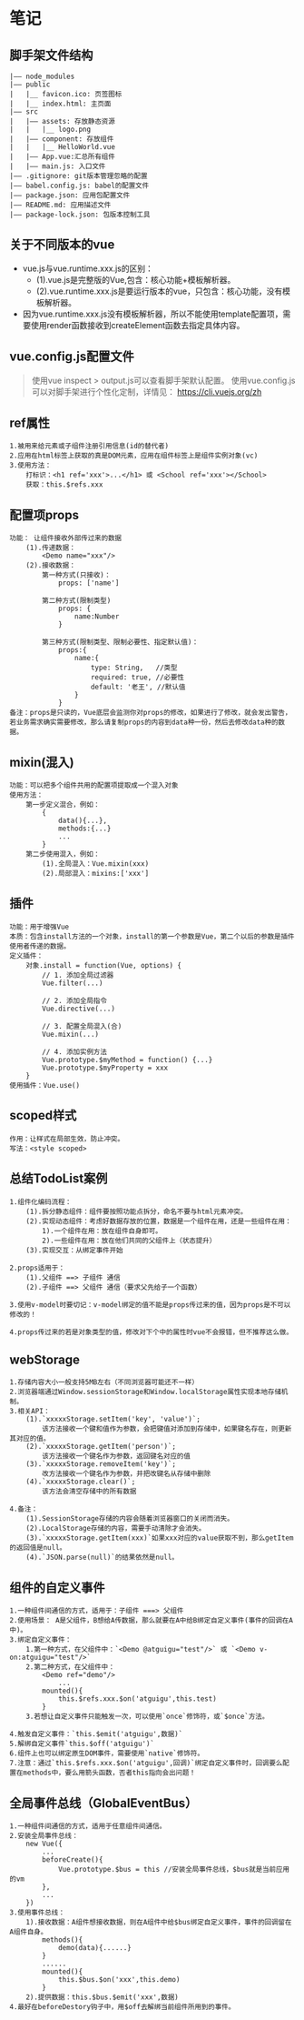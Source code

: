 # 笔记

## 脚手架文件结构
    |—— node_modules
    |—— public 
    |   |__ favicon.ico: 页签图标
    |   |__ index.html: 主页面
    |—— src
    |   |—— assets: 存放静态资源
    |   |   |__ logo.png
    |   |—— component: 存放组件
    |   |   |__ HelloWorld.vue
    |   |—— App.vue:汇总所有组件    
    |   |—— main.js: 入口文件
    |—— .gitignore: git版本管理忽略的配置
    |—— babel.config.js: babel的配置文件
    |—— package.json: 应用包配置文件
    |—— README.md: 应用描述文件
    |—— package-lock.json: 包版本控制工具

## 关于不同版本的vue
- vue.js与vue.runtime.xxx.js的区别：
    - (1).vue.js是完整版的Vue,包含：核心功能+模板解析器。
    - (2).vue.runtime.xxx.js是要运行版本的vue，只包含：核心功能，没有模板解析器。
- 因为vue.runtime.xxx.js没有模板解析器，所以不能使用template配置项，需要使用render函数接收到createElement函数去指定具体内容。
  
## vue.config.js配置文件
> 使用vue inspect > output.js可以查看脚手架默认配置。
> 使用vue.config.js可以对脚手架进行个性化定制，详情见： https://cli.vuejs.org/zh

## ref属性
    1.被用来给元素或子组件注册引用信息(id的替代者)
    2.应用在html标签上获取的真是DOM元素，应用在组件标签上是组件实例对象(vc)
    3.使用方法：
        打标识：<h1 ref='xxx'>...</h1> 或 <School ref='xxx'></School>
        获取：this.$refs.xxx

## 配置项props
    功能： 让组件接收外部传过来的数据
        (1).传递数据：
            <Demo name="xxx"/>
        (2).接收数据：
            第一种方式(只接收)：
                props: ['name']

            第二种方式(限制类型)
                props: {
                    name:Number
                }

            第三种方式(限制类型、限制必要性、指定默认值)：
                props:{
                    name:{
                        type: String,   //类型
                        required: true, //必要性
                        default: '老王', //默认值
                    }
                }
    备注：props是只读的，Vue底层会监测你对props的修改，如果进行了修改，就会发出警告，若业务需求确实需要修改，那么请复制props的内容到data种一份，然后去修改data种的数据。

## mixin(混入)
    功能：可以把多个组件共用的配置项提取成一个混入对象
    使用方法：
        第一步定义混合，例如：
            {
                data(){...},
                methods:{...}
                ...
            }
        第二步使用混入，例如：
            (1).全局混入：Vue.mixin(xxx)
            (2).局部混入：mixins:['xxx']



## 插件
    功能：用于增强Vue
    本质：包含install方法的一个对象，install的第一个参数是Vue，第二个以后的参数是插件使用者传递的数据。
    定义插件：
        对象.install = function(Vue, options) {
            // 1. 添加全局过滤器
            Vue.filter(...)

            // 2. 添加全局指令
            Vue.directive(...)

            // 3. 配置全局混入(合)
            Vue.mixin(...)

            // 4. 添加实例方法
            Vue.prototype.$myMethod = function() {...}
            Vue.prototype.$myProperty = xxx
        } 
    使用插件：Vue.use()       


## scoped样式
    作用：让样式在局部生效，防止冲突。
    写法：<style scoped>


## 总结TodoList案例
    1.组件化编码流程：
        (1).拆分静态组件：组件要按照功能点拆分，命名不要与html元素冲突。
        (2).实现动态组件：考虑好数据存放的位置，数据是一个组件在用，还是一些组件在用：
            1).一个组件在用：放在组件自身即可。
            2).一些组件在用：放在他们共同的父组件上（状态提升）
        (3).实现交互：从绑定事件开始
    
    2.props适用于：
        (1).父组件 ==> 子组件 通信
        (2).子组件 ==> 父组件 通信（要求父先给子一个函数）
    
    3.使用v-model时要切记：v-model绑定的值不能是props传过来的值，因为props是不可以修改的！

    4.props传过来的若是对象类型的值，修改对下个中的属性时vue不会报错，但不推荐这么做。

## webStorage
    1.存储内容大小一般支持5MB左右（不同浏览器可能还不一样）
    2.浏览器端通过Window.sessionStorage和Window.localStorage属性实现本地存储机制。
    3.相关API：
        (1).`xxxxxStorage.setItem('key', 'value')`;
            该方法接收一个键和值作为参数，会把键值对添加到存储中，如果键名存在，则更新其对应的值。
        (2).`xxxxxStorage.getItem('person')`;
            该方法接收一个键名作为参数，返回键名对应的值
        (3).`xxxxxStorage.removeItem('key')`;
            改方法接收一个键名作为参数，并把改键名从存储中删除
        (4).`xxxxxStorage.clear()`;
            该方法会清空存储中的所有数据
    
    4.备注：
        (1).SessionStorage存储的内容会随着浏览器窗口的关闭而消失。
        (2).LocalStorage存储的内容，需要手动清除才会消失。
        (3).`xxxxxStorage.getItem(xxx)`如果xxx对应的value获取不到，那么getItem的返回值是null。
        (4).`JSON.parse(null)`的结果依然是null。

## 组件的自定义事件
    1.一种组件间通信的方式，适用于：子组件 ===> 父组件
    2.使用场景： A是父组件，B想给A传数据，那么就要在A中给B绑定自定义事件(事件的回调在A中)。
    3.绑定自定义事件：
        1.第一种方式，在父组件中：`<Demo @atguigu="test"/>` 或 `<Demo v-on:atguigu="test"/>`
        2.第二种方式，在父组件中：
            <Demo ref="demo"/>
                ...
            mounted(){
                this.$refs.xxx.$on('atguigu',this.test)
            }
        3.若想让自定义事件只能触发一次，可以使用`once`修饰符，或`$once`方法。

    4.触发自定义事件：`this.$emit('atguigu',数据)`
    5.解绑自定义事件`this.$off('atguigu')`
    6.组件上也可以绑定原生DOM事件，需要使用`native`修饰符。
    7.注意：通过`this.$refs.xxx.$on('atguigu',回调)`绑定自定义事件时，回调要么配置在methods中，要么用箭头函数，否者this指向会出问题！


## 全局事件总线（GlobalEventBus）
    1.一种组件间通信的方式，适用于任意组件间通信。
    2.安装全局事件总线：
        new Vue({
            ...
            beforeCreate(){
                Vue.prototype.$bus = this //安装全局事件总线，$bus就是当前应用的vm
            },
            ...
        })
    3.使用事件总线：
        1).接收数据：A组件想接收数据，则在A组件中给$bus绑定自定义事件，事件的回调留在A组件自身。
            methods(){
                demo(data){......}
            }
            ......
            mounted(){
                this.$bus.$on('xxx',this.demo)
            }
        2).提供数据：this.$bus.$emit('xxx',数据)
    4.最好在beforeDestory钩子中，用$off去解绑当前组件所用到的事件。